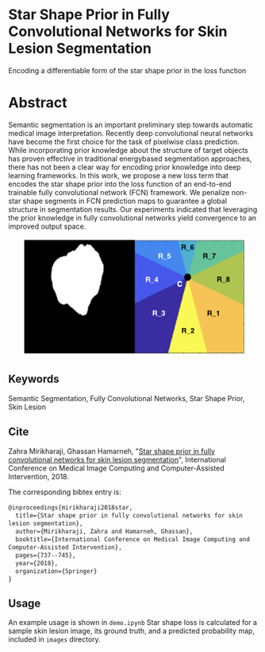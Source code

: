 # Star Shape Prior in Fully Convolutional Networks for Skin Lesion Segmentation
Encoding a differentiable form of the star shape prior in the loss function

# Abstract
Semantic segmentation is an important preliminary step towards automatic medical image interpretation. Recently deep convolutional neural networks have become the first choice for the task of pixelwise class prediction. While incorporating prior knowledge about the structure of target objects has proven effective in traditional energybased segmentation approaches, there has not been a clear way for encoding prior knowledge into deep learning frameworks. In this work, we propose a new loss term that encodes the star shape prior into the loss function of an end-to-end trainable fully convolutional network (FCN) framework. We penalize non-star shape segments in FCN prediction maps to guarantee a global structure in segmentation results. Our experiments indicated that leveraging the prior knowledge in fully convolutional networks yield convergence to an improved output space.

<p align="center">
   <img width='450' src="https://github.com/zmirikha/Star_Shape_Loss/blob/main/regional_map.png" alt="[regional_map]"/>
</p>

## Keywords
Semantic Segmentation, Fully Convolutional Networks, Star Shape Prior, Skin Lesion

## Cite
Zahra Mirikharaji, Ghassan Hamarneh, "[Star shape prior in fully convolutional networks for skin lesion segmentation](https://www.cs.sfu.ca/~hamarneh/ecopy/miccai2018a.pdf)", International Conference on Medical Image Computing and Computer-Assisted Intervention, 2018.

The corresponding bibtex entry is:

```
@inproceedings{mirikharaji2018star,
  title={Star shape prior in fully convolutional networks for skin lesion segmentation},
  author={Mirikharaji, Zahra and Hamarneh, Ghassan},
  booktitle={International Conference on Medical Image Computing and Computer-Assisted Intervention},
  pages={737--745},
  year={2018},
  organization={Springer}
}
```
## Usage
An example usage is shown in `demo.ipynb` Star shape loss is calculated for a sample skin lesion image, its ground truth, and a predicted probability map, included in `images` directory.
